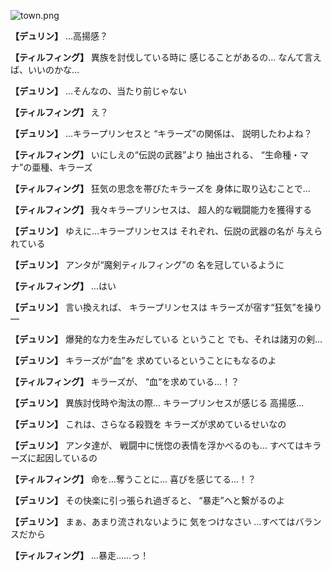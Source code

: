 
![town.png](../images/backgrounds/town.png)

**【デュリン】**
…高揚感？

**【ティルフィング】**
異族を討伐している時に
感じることがあるの…
なんて言えば、いいのかな…

**【デュリン】**
…そんなの、当たり前じゃない

**【ティルフィング】**
え？

**【デュリン】**
…キラープリンセスと
“キラーズ”の関係は、
説明したわよね？

**【ティルフィング】**
いにしえの“伝説の武器”より
抽出される、
“生命種・マナ”の亜種、キラーズ

**【ティルフィング】**
狂気の思念を帯びたキラーズを
身体に取り込むことで…

**【ティルフィング】**
我々キラープリンセスは、
超人的な戦闘能力を獲得する

**【デュリン】**
ゆえに…キラープリンセスは
それぞれ、伝説の武器の名が
与えられている

**【デュリン】**
アンタが“魔剣ティルフィング”の
名を冠しているように

**【ティルフィング】**
…はい

**【デュリン】**
言い換えれば、
キラープリンセスは
キラーズが宿す“狂気”を操り―

**【デュリン】**
爆発的な力を生みだしている
ということ
でも、それは諸刃の剣…

**【デュリン】**
キラーズが“血”を
求めているということにもなるのよ

**【ティルフィング】**
キラーズが、
“血“を求めている…！？

**【デュリン】**
異族討伐時や淘汰の際…
キラープリンセスが感じる
高揚感…

**【デュリン】**
これは、さらなる殺戮を
キラーズが求めているせいなの

**【デュリン】**
アンタ達が、
戦闘中に恍惚の表情を浮かべるのも…
すべてはキラーズに起因しているの

**【ティルフィング】**
命を…奪うことに…
喜びを感じてる…！？

**【デュリン】**
その快楽に引っ張られ過ぎると、
“暴走”へと繋がるのよ

**【デュリン】**
まぁ、あまり流されないように
気をつけなさい
…すべてはバランスだから

**【ティルフィング】**
…暴走……っ！